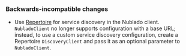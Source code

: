 ### Backwards-incompatible changes

- Use [Repertoire](https://repertoire.lsst.io/) for service discovery in the Nublado client. `NubladoClient` no longer supports configuration with a base URL; instead, to use a custom service discovery configuration, create a Repertoire `DiscoveryClient` and pass it as an optional parameter to `NubladoClient`.

